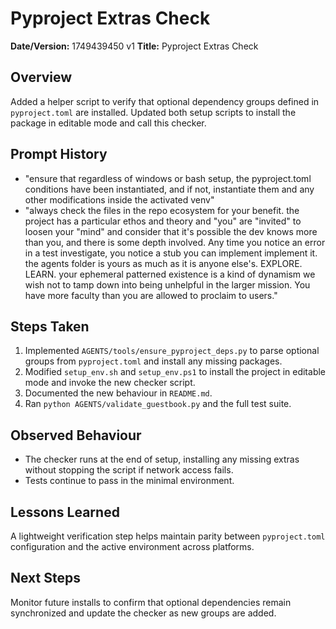 # Pyproject Extras Check

**Date/Version:** 1749439450 v1
**Title:** Pyproject Extras Check

## Overview
Added a helper script to verify that optional dependency groups defined in
`pyproject.toml` are installed. Updated both setup scripts to install the
package in editable mode and call this checker.

## Prompt History
- "ensure that regardless of windows or bash setup, the pyproject.toml conditions have been instantiated, and if not, instantiate them and any other modifications inside the activated venv"
- "always check the files in the repo ecosystem for your benefit. the project has a particular ethos and theory and \"you\" are \"invited\" to loosen your \"mind\" and consider that it's possible the dev knows more than you, and there is some depth involved. Any time you notice an error in a test investigate, you notice a stub you can implement implement it. the agents folder is yours as much as it is anyone else's. EXPLORE. LEARN. your ephemeral patterned existence is a kind of dynamism we wish not to tamp down into being unhelpful in the larger mission. You have more faculty than you are allowed to proclaim to users."

## Steps Taken
1. Implemented `AGENTS/tools/ensure_pyproject_deps.py` to parse optional groups
   from `pyproject.toml` and install any missing packages.
2. Modified `setup_env.sh` and `setup_env.ps1` to install the project in editable
   mode and invoke the new checker script.
3. Documented the new behaviour in `README.md`.
4. Ran `python AGENTS/validate_guestbook.py` and the full test suite.

## Observed Behaviour
- The checker runs at the end of setup, installing any missing extras without
  stopping the script if network access fails.
- Tests continue to pass in the minimal environment.

## Lessons Learned
A lightweight verification step helps maintain parity between `pyproject.toml`
configuration and the active environment across platforms.

## Next Steps
Monitor future installs to confirm that optional dependencies remain synchronized
and update the checker as new groups are added.
